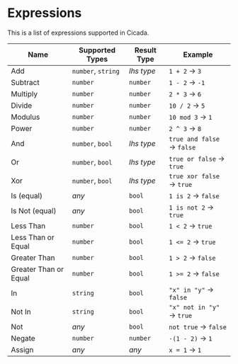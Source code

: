 # Expressions

This is a list of expressions supported in Cicada.

| Name                  | Supported Types    | Result Type  | Example                    |
|-----------------------|--------------------|--------------|----------------------------|
| Add                   | `number`, `string` | *lhs type*   | `1 + 2` → `3`              |
| Subtract              | `number`           | `number`     | `1 - 2` → `-1`             |
| Multiply              | `number`           | `number`     | `2 * 3` → `6`              |
| Divide                | `number`           | `number`     | `10 / 2` → `5`             |
| Modulus               | `number`           | `number`     | `10 mod 3` → `1`           |
| Power                 | `number`           | `number`     | `2 ^ 3` → `8`              |
| And                   | `number`, `bool`   | *lhs type*   | `true and false` → `false` |
| Or                    | `number`, `bool`   | *lhs type*   | `true or false` → `true`   |
| Xor                   | `number`, `bool`   | *lhs type*   | `true xor false` → `true`  |
| Is (equal)            | *any*              | `bool`       | `1 is 2` → `false`         |
| Is Not (equal)        | *any*              | `bool`       | `1 is not 2` → `true`      |
| Less Than             | `number`           | `bool`       | `1 < 2` → `true`           |
| Less Than or Equal    | `number`           | `bool`       | `1 <= 2` → `true`          |
| Greater Than          | `number`           | `bool`       | `1 > 2` → `false`          |
| Greater Than or Equal | `number`           | `bool`       | `1 >= 2` → `false`         |
| In                    | `string`           | `bool`       | `"x" in "y"` → `false`     |
| Not In                | `string`           | `bool`       | `"x" not in "y"` → `true`  |
| Not                   | *any*              | `bool`       | `not true` → `false`       |
| Negate                | `number`           | `number`     | `-(1 - 2)` → `1`           |
| Assign                | *any*              | *any*        | `x = 1` → `1`              |
